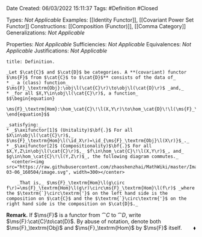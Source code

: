 <br />
<br />

Date Created: 06/03/2022 15:11:37
Tags: #Definition #Closed 

Types: _Not Applicable_
Examples: [[Identity Functor]], [[Covariant Power Set Functor]]
Constructions: [[Composition (Functor)]], [[Comma Category]]
Generalizations: _Not Applicable_

Properties: _Not Applicable_
Sufficiencies: _Not Applicable_
Equivalences: _Not Applicable_
Justifications: _Not Applicable_

``` ad-Definition
title: Definition.

_Let $\cat{C}$ and $\cat{D}$ be categories. A **(covariant) functor $\ms{F}$ from $\cat{C}$ to $\cat{D}$** consists of the data of_
* _ a (class) function_ $\ms{F}_\textrm{Obj}:\obj\l(\cat{C}\r)\to\obj\l(\cat{D}\r)$ _and,_
* _for all $X,Y\in\obj\l(\cat{C}\r)$, a function_
$$\begin{equation}
    \ms{F}_\textrm{Hom}:\hom_\cat{C}\!\l(X,Y\r)\to\hom_\cat{D}\!\l(\ms{F}_\textrm{Obj}\l(X\r),\ms{F}_\textrm{Obj}\l(Y\r)\r)
\end{equation}$$

_satisfying:_
* _$\axifunctor[1]$ (Unitality)$\bf{.}$ For all $X\in\obj\l(\cat{C}\r)$,_ $\ms{F}_\textrm{Hom}\l(\id_X\r)=\id_{\ms{F}_\textrm{Obj}\l(X\r)}$_._
* _$\axifunctor[2]$ (Compositionality)$\bf{.}$ For all $X,Y,Z\in\obj\l(\cat{C}\r)$,_ $f\in\hom_\cat{C}\!\l(X,Y\r)$_, and_ $g\in\hom_\cat{C}\!\l(Y,Z\r)$_, the following diagram commutes._
  <center><img src="https://raw.githubusercontent.com/zhaoshenzhai/MathWiki/master/Images/2022-03-06_160504/image.svg", width=300></center>

    _That is,_ $\ms{F}_\textrm{Hom}\l(g\circ f\r)=\ms{F}_\textrm{Hom}\l(g\r)\circ\ms{F}_\textrm{Hom}\l(f\r)$ _where the $\textrm{`}\circ\textrm{'}$ on the left hand side is the composition on $\cat{C}$ and the $\textrm{`}\circ\textrm{'}$ on the right hand side is the composition on $\cat{D}$._

```

**Remark.** If $\ms{F}$ is a functor from $\cat{C}$ to $\cat{D}$, write $\ms{F}:\cat{C}\to\cat{D}$. By abuse of notation, denote both $\ms{F}_\textrm{Obj}$ and $\ms{F}_\textrm{Hom}$ by $\ms{F}$ itself.<span style="float:right;">$\blacklozenge$</span>
